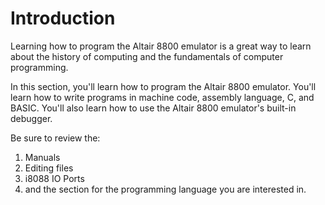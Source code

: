 # Introduction

Learning how to program the Altair 8800 emulator is a great way to learn about the history of computing and the fundamentals of computer programming.

In this section, you'll learn how to program the Altair 8800 emulator. You'll learn how to write programs in machine code, assembly language, C, and BASIC. You'll also learn how to use the Altair 8800 emulator's built-in debugger.

Be sure to review the:

1. Manuals
2. Editing files
3. i8088 IO Ports
4. and the section for the programming language you are interested in.